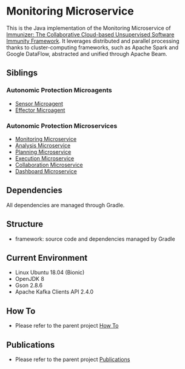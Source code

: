 # Monitoring Microservice

This is the Java implementation of the Monitoring Microservice of [Immunizer: The Collaborative Cloud-based Unsupervised Software Immunity Framework](https://github.com/oiraqi/immunizer). It leverages distributed and parallel processing thanks to cluster-computing frameworks, such as Apache Spark and Google DataFlow, abstracted and unified through Apache Beam.

## Siblings
### Autonomic Protection Microagents
- [Sensor Microagent](https://github.com/oiraqi/immunizer-sensor)
- [Effector Microagent](https://github.com/oiraqi/immunizer-effector)
### Autonomic Protection Microservices
- [Monitoring Microservice](https://github.com/oiraqi/immunizer-monitor)
- [Analysis Microservice](https://github.com/oiraqi/immunizer-analyze)
- [Planning Microservice](https://github.com/oiraqi/immunizer-plan)
- [Execution Microservice](https://github.com/oiraqi/immunizer-execute)
- [Collaboration Microservice](https://github.com/oiraqi/immunizer-collaborate)
- [Dashboard Microservice](https://github.com/oiraqi/immunizer-dashboard)


## Dependencies

All dependencies are managed through Gradle.

## Structure
- framework: source code and dependencies managed by Gradle

## Current Environment
- Linux Ubuntu 18.04 (Bionic)
- OpenJDK 8
- Gson 2.8.6
- Apache Kafka Clients API 2.4.0

## How To
- Please refer to the parent project [How To](https://github.com/oiraqi/immunizer#how-to)

## Publications
- Please refer to the parent project [Publications](https://github.com/oiraqi/immunizer#publications)
